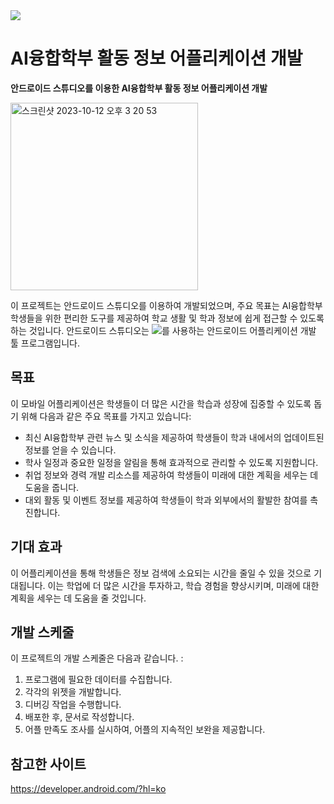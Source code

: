 <img src="https://capsule-render.vercel.app/api?type=waving&color=auto&height=200&section=header&text=hello_visitor&fontSize=90" />

# AI융합학부 활동 정보 어플리케이션 개발

**안드로이드 스튜디오를 이용한 AI융합학부 활동 정보 어플리케이션 개발**

<img width="300" alt="스크린샷 2023-10-12 오후 3 20 53" src="https://github.com/eraaster/eraaster/assets/77476964/e7d40538-6b05-431c-ab7f-5cfa2d5de3ae">

이 프로젝트는 안드로이드 스튜디오를 이용하여 개발되었으며, 주요 목표는 AI융합학부 학생들을 위한 편리한 도구를 제공하여 학교 생활 및 학과 정보에 쉽게 접근할 수 있도록 하는 것입니다.
안드로이드 스튜디오는 <img src="https://img.shields.io/badge/Java-007396?style=flat&logo=JavaScript&logoColor=white" />를 사용하는 안드로이드 어플리케이션 개발 툴 프로그램입니다.

## 목표

이 모바일 어플리케이션은 학생들이 더 많은 시간을 학습과 성장에 집중할 수 있도록 돕기 위해 다음과 같은 주요 목표를 가지고 있습니다:

- 최신 AI융합학부 관련 뉴스 및 소식을 제공하여 학생들이 학과 내에서의 업데이트된 정보를 얻을 수 있습니다.
- 학사 일정과 중요한 일정을 알림을 통해 효과적으로 관리할 수 있도록 지원합니다.
- 취업 정보와 경력 개발 리소스를 제공하여 학생들이 미래에 대한 계획을 세우는 데 도움을 줍니다.
- 대외 활동 및 이벤트 정보를 제공하여 학생들이 학과 외부에서의 활발한 참여를 촉진합니다.

## 기대 효과

이 어플리케이션을 통해 학생들은 정보 검색에 소요되는 시간을 줄일 수 있을 것으로 기대됩니다. 이는 학업에 더 많은 시간을 투자하고, 학습 경험을 향상시키며, 미래에 대한 계획을 세우는 데 도움을 줄 것입니다.

## 개발 스케줄

이 프로젝트의 개발 스케줄은 다음과 같습니다. :

1. 프로그램에 필요한 데이터를 수집합니다.
2. 각각의 위젯을 개발합니다.
3. 디버깅 작업을 수행합니다.
4. 배포한 후, 문서로 작성합니다.
5. 어플 만족도 조사를 실시하여, 어플의 지속적인 보완을 제공합니다.

## 참고한 사이트

https://developer.android.com/?hl=ko
